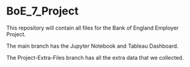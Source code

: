 # BoE_7_Project
This repository will contain all files for the Bank of England Employer Project.

The main branch has the Jupyter Notebook and Tableau Dashboard.

The Project-Extra-Files branch has all the extra data that we collected.
